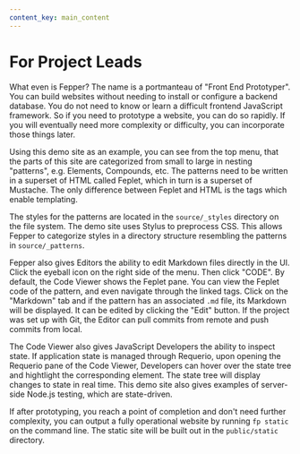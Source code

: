 ```yaml
---
content_key: main_content
---
```

# For Project Leads

What even is Fepper? The name is a portmanteau of "Front End Prototyper". You 
can build websites without needing to install or configure a backend database. 
You do not need to know or learn a difficult frontend JavaScript framework. So 
if you need to prototype a website, you can do so rapidly. If you will 
eventually need more complexity or difficulty, you can incorporate those things 
later.

Using this demo site as an example, you can see from the top menu, that the 
parts of this site are categorized from small to large in nesting "patterns", 
e.g. Elements, Compounds, etc. The patterns need to be written in a superset of 
HTML called Feplet, which in turn is a superset of Mustache. The only difference 
between Feplet and HTML is the tags which enable templating.

The styles for the patterns are located in the `source/_styles` directory on 
the file system. The demo site uses Stylus to preprocess CSS. This allows Fepper 
to categorize styles in a directory structure resembling the patterns in 
`source/_patterns`.

Fepper also gives Editors the ability to edit Markdown files directly in the UI. 
Click the eyeball icon on the right side of the menu. Then click "CODE". By 
default, the Code Viewer shows the Feplet pane. You can view the Feplet code of 
the pattern, and even navigate through the linked tags. Click on the "Markdown" 
tab and if the pattern has an associated `.md` file, its Markdown will be 
displayed. It can be edited by clicking the "Edit" button. If the project was 
set up with Git, the Editor can pull commits from remote and push commits from 
local.

The Code Viewer also gives JavaScript Developers the ability to inspect state. 
If application state is managed through Requerio, upon opening the Requerio pane 
of the Code Viewer, Developers can hover over the state tree and hightlight the 
corresponding element. The state tree will display changes to state in real 
time. This demo site also gives examples of server-side Node.js testing, which 
are state-driven.

If after prototyping, you reach a point of completion and don't need further 
complexity, you can output a fully operational website by running `fp static` 
on the command line. The static site will be built out in the `public/static` 
directory.
